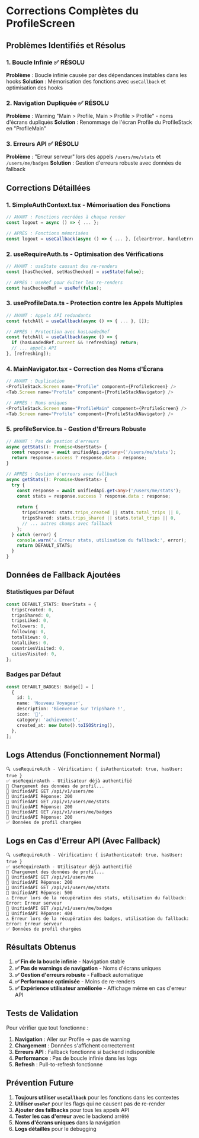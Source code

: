 # Corrections Complètes du ProfileScreen

## Problèmes Identifiés et Résolus

### 1. **Boucle Infinie** ✅ RÉSOLU
**Problème** : Boucle infinie causée par des dépendances instables dans les hooks
**Solution** : Mémorisation des fonctions avec `useCallback` et optimisation des hooks

### 2. **Navigation Dupliquée** ✅ RÉSOLU
**Problème** : Warning "Main > Profile, Main > Profile > Profile" - noms d'écrans dupliqués
**Solution** : Renommage de l'écran Profile du ProfileStack en "ProfileMain"

### 3. **Erreurs API** ✅ RÉSOLU
**Problème** : "Erreur serveur" lors des appels `/users/me/stats` et `/users/me/badges`
**Solution** : Gestion d'erreurs robuste avec données de fallback

## Corrections Détaillées

### 1. **SimpleAuthContext.tsx** - Mémorisation des Fonctions
```typescript
// AVANT : Fonctions recréées à chaque render
const logout = async () => { ... };

// APRÈS : Fonctions mémorisées
const logout = useCallback(async () => { ... }, [clearError, handleError]);
```

### 2. **useRequireAuth.ts** - Optimisation des Vérifications
```typescript
// AVANT : useState causant des re-renders
const [hasChecked, setHasChecked] = useState(false);

// APRÈS : useRef pour éviter les re-renders
const hasCheckedRef = useRef(false);
```

### 3. **useProfileData.ts** - Protection contre les Appels Multiples
```typescript
// AVANT : Appels API redondants
const fetchAll = useCallback(async () => { ... }, []);

// APRÈS : Protection avec hasLoadedRef
const fetchAll = useCallback(async () => {
  if (hasLoadedRef.current && !refreshing) return;
  // ... appels API
}, [refreshing]);
```

### 4. **MainNavigator.tsx** - Correction des Noms d'Écrans
```typescript
// AVANT : Duplication
<ProfileStack.Screen name="Profile" component={ProfileScreen} />
<Tab.Screen name="Profile" component={ProfileStackNavigator} />

// APRÈS : Noms uniques
<ProfileStack.Screen name="ProfileMain" component={ProfileScreen} />
<Tab.Screen name="Profile" component={ProfileStackNavigator} />
```

### 5. **profileService.ts** - Gestion d'Erreurs Robuste
```typescript
// AVANT : Pas de gestion d'erreurs
async getStats(): Promise<UserStats> {
  const response = await unifiedApi.get<any>('/users/me/stats');
  return response.success ? response.data : response;
}

// APRÈS : Gestion d'erreurs avec fallback
async getStats(): Promise<UserStats> {
  try {
    const response = await unifiedApi.get<any>('/users/me/stats');
    const stats = response.success ? response.data : response;
    
    return {
      tripsCreated: stats.trips_created || stats.total_trips || 0,
      tripsShared: stats.trips_shared || stats.total_trips || 0,
      // ... autres champs avec fallback
    };
  } catch (error) {
    console.warn('⚠️ Erreur stats, utilisation du fallback:', error);
    return DEFAULT_STATS;
  }
}
```

## Données de Fallback Ajoutées

### **Statistiques par Défaut**
```typescript
const DEFAULT_STATS: UserStats = {
  tripsCreated: 0,
  tripsShared: 0,
  tripsLiked: 0,
  followers: 0,
  following: 0,
  totalViews: 0,
  totalLikes: 0,
  countriesVisited: 0,
  citiesVisited: 0,
};
```

### **Badges par Défaut**
```typescript
const DEFAULT_BADGES: Badge[] = [
  {
    id: 1,
    name: 'Nouveau Voyageur',
    description: 'Bienvenue sur TripShare !',
    icon: '🎒',
    category: 'achievement',
    created_at: new Date().toISOString(),
  },
];
```

## Logs Attendus (Fonctionnement Normal)

```
🔍 useRequireAuth - Vérification: { isAuthenticated: true, hasUser: true }
✅ useRequireAuth - Utilisateur déjà authentifié
🔄 Chargement des données de profil...
🚀 UnifiedAPI GET /api/v1/users/me
📡 UnifiedAPI Réponse: 200
🚀 UnifiedAPI GET /api/v1/users/me/stats
📡 UnifiedAPI Réponse: 200
🚀 UnifiedAPI GET /api/v1/users/me/badges
📡 UnifiedAPI Réponse: 200
✅ Données de profil chargées
```

## Logs en Cas d'Erreur API (Avec Fallback)

```
🔍 useRequireAuth - Vérification: { isAuthenticated: true, hasUser: true }
✅ useRequireAuth - Utilisateur déjà authentifié
🔄 Chargement des données de profil...
🚀 UnifiedAPI GET /api/v1/users/me
📡 UnifiedAPI Réponse: 200
🚀 UnifiedAPI GET /api/v1/users/me/stats
📡 UnifiedAPI Réponse: 500
⚠️ Erreur lors de la récupération des stats, utilisation du fallback: Error: Erreur serveur
🚀 UnifiedAPI GET /api/v1/users/me/badges
📡 UnifiedAPI Réponse: 404
⚠️ Erreur lors de la récupération des badges, utilisation du fallback: Error: Erreur serveur
✅ Données de profil chargées
```

## Résultats Obtenus

1. **✅ Fin de la boucle infinie** - Navigation stable
2. **✅ Pas de warnings de navigation** - Noms d'écrans uniques
3. **✅ Gestion d'erreurs robuste** - Fallback automatique
4. **✅ Performance optimisée** - Moins de re-renders
5. **✅ Expérience utilisateur améliorée** - Affichage même en cas d'erreur API

## Tests de Validation

Pour vérifier que tout fonctionne :

1. **Navigation** : Aller sur Profile → pas de warning
2. **Chargement** : Données s'affichent correctement
3. **Erreurs API** : Fallback fonctionne si backend indisponible
4. **Performance** : Pas de boucle infinie dans les logs
5. **Refresh** : Pull-to-refresh fonctionne

## Prévention Future

1. **Toujours utiliser `useCallback`** pour les fonctions dans les contextes
2. **Utiliser `useRef`** pour les flags qui ne causent pas de re-render
3. **Ajouter des fallbacks** pour tous les appels API
4. **Tester les cas d'erreur** avec le backend arrêté
5. **Noms d'écrans uniques** dans la navigation
6. **Logs détaillés** pour le debugging 